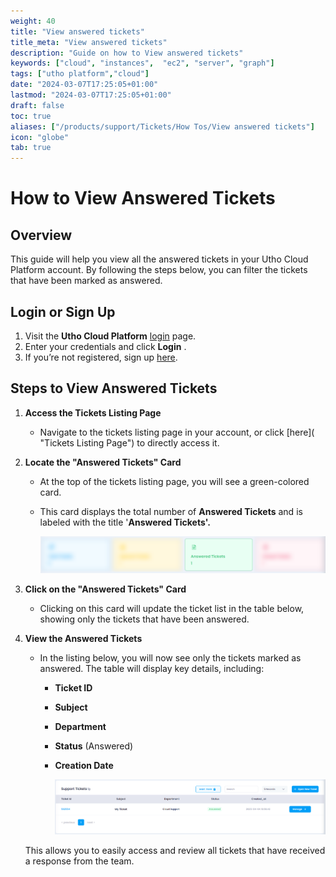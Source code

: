 ```yaml
---
weight: 40
title: "View answered tickets"
title_meta: "View answered tickets"
description: "Guide on how to View answered tickets"
keywords: ["cloud", "instances",  "ec2", "server", "graph"]
tags: ["utho platform","cloud"]
date: "2024-03-07T17:25:05+01:00"
lastmod: "2024-03-07T17:25:05+01:00"
draft: false
toc: true
aliases: ["/products/support/Tickets/How Tos/View answered tickets"]
icon: "globe"
tab: true
---
```


# **How to View Answered Tickets**

## **Overview**

This guide will help you view all the answered tickets in your Utho Cloud Platform account. By following the steps below, you can filter the tickets that have been marked as answered.

## **Login or Sign Up**

1. Visit the **Utho Cloud Platform** [login](https://console.utho.com/login) page.
2. Enter your credentials and click  **Login** .
3. If you’re not registered, sign up [here](https://console.utho.com/signup).

## **Steps to View Answered Tickets**

1. **Access the Tickets Listing Page**

   * Navigate to the tickets listing page in your account, or click [here]( "Tickets Listing Page") to directly access it.
2. **Locate the "Answered Tickets" Card**

   * At the top of the tickets listing page, you will see a green-colored card.
   * This card displays the total number of **Answered Tickets** and is labeled with the title  '**Answered Tickets'.**

     ![1743841658566](image/index/1743841658566.png)
3. **Click on the "Answered Tickets" Card**

   * Clicking on this card will update the ticket list in the table below, showing only the tickets that have been answered.
4. **View the Answered Tickets**

   * In the listing below, you will now see only the tickets marked as answered. The table will display key details, including:
     * **Ticket ID**
     * **Subject**
     * **Department**
     * **Status** (Answered)
     * **Creation Date**

       ![1743841710217](image/index/1743841710217.png)

   This allows you to easily access and review all tickets that have received a response from the team.
